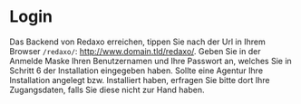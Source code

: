 # Login

Das Backend von Redaxo erreichen, tippen Sie nach der Url in Ihrem Browser `/redaxo/`: http://www.domain.tld/redaxo/. Geben Sie in der Anmelde Maske Ihren Benutzernamen und Ihre Passwort an, welches Sie in Schritt 6 der Installation eingegeben haben. Sollte eine Agentur Ihre Installation angelegt bzw. Installiert haben, erfragen Sie bitte dort Ihre Zugangsdaten, falls Sie diese nicht zur Hand haben.